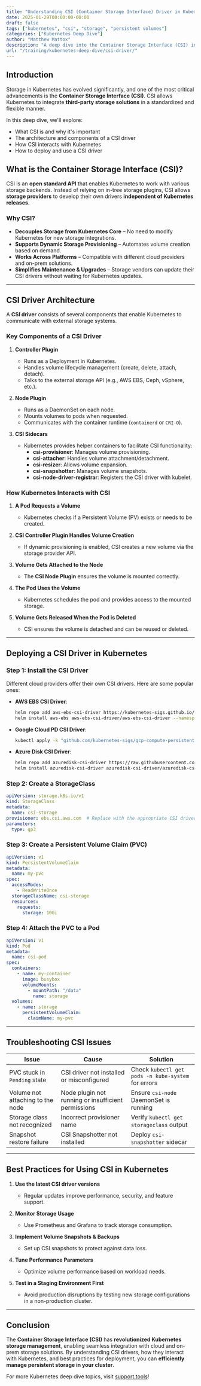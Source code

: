 ```yaml
---
title: "Understanding CSI (Container Storage Interface) Driver in Kubernetes"
date: 2025-01-29T00:00:00-00:00
draft: false
tags: ["kubernetes", "csi", "storage", "persistent volumes"]
categories: ["Kubernetes Deep Dive"]
author: "Matthew Mattox"
description: "A deep dive into the Container Storage Interface (CSI) in Kubernetes, how it works, and why it's essential for modern cloud-native storage management."
url: "/training/kubernetes-deep-dive/csi-driver/"
---
```


## Introduction

Storage in Kubernetes has evolved significantly, and one of the most critical advancements is the **Container Storage Interface (CSI)**. CSI allows Kubernetes to integrate **third-party storage solutions** in a standardized and flexible manner.

In this deep dive, we'll explore:
- What CSI is and why it's important
- The architecture and components of a CSI driver
- How CSI interacts with Kubernetes
- How to deploy and use a CSI driver

## What is the Container Storage Interface (CSI)?

CSI is an **open standard API** that enables Kubernetes to work with various storage backends. Instead of relying on in-tree storage plugins, CSI allows **storage providers** to develop their own drivers **independent of Kubernetes releases**.

### Why CSI?
- **Decouples Storage from Kubernetes Core** – No need to modify Kubernetes for new storage integrations.
- **Supports Dynamic Storage Provisioning** – Automates volume creation based on demand.
- **Works Across Platforms** – Compatible with different cloud providers and on-prem solutions.
- **Simplifies Maintenance & Upgrades** – Storage vendors can update their CSI drivers without waiting for Kubernetes updates.

---

## CSI Driver Architecture

A **CSI driver** consists of several components that enable Kubernetes to communicate with external storage systems.

### **Key Components of a CSI Driver**
1. **Controller Plugin**  
   - Runs as a Deployment in Kubernetes.  
   - Handles volume lifecycle management (create, delete, attach, detach).  
   - Talks to the external storage API (e.g., AWS EBS, Ceph, vSphere, etc.).

2. **Node Plugin**  
   - Runs as a DaemonSet on each node.  
   - Mounts volumes to pods when requested.  
   - Communicates with the container runtime (`containerd` or `CRI-O`).

3. **CSI Sidecars**  
   - Kubernetes provides helper containers to facilitate CSI functionality:  
     - **csi-provisioner**: Manages volume provisioning.  
     - **csi-attacher**: Handles volume attachment/detachment.  
     - **csi-resizer**: Allows volume expansion.  
     - **csi-snapshotter**: Manages volume snapshots.  
     - **csi-node-driver-registrar**: Registers the CSI driver with kubelet.

### **How Kubernetes Interacts with CSI**
1. **A Pod Requests a Volume**  
   - Kubernetes checks if a Persistent Volume (PV) exists or needs to be created.

2. **CSI Controller Plugin Handles Volume Creation**  
   - If dynamic provisioning is enabled, CSI creates a new volume via the storage provider API.

3. **Volume Gets Attached to the Node**  
   - The **CSI Node Plugin** ensures the volume is mounted correctly.

4. **The Pod Uses the Volume**  
   - Kubernetes schedules the pod and provides access to the mounted storage.

5. **Volume Gets Released When the Pod is Deleted**  
   - CSI ensures the volume is detached and can be reused or deleted.

---

## Deploying a CSI Driver in Kubernetes

### Step 1: Install the CSI Driver  
Different cloud providers offer their own CSI drivers. Here are some popular ones:
- **AWS EBS CSI Driver**:  
  ```bash
  helm repo add aws-ebs-csi-driver https://kubernetes-sigs.github.io/aws-ebs-csi-driver
  helm install aws-ebs aws-ebs-csi-driver/aws-ebs-csi-driver --namespace kube-system
  ```

- **Google Cloud PD CSI Driver**:  
  ```bash
  kubectl apply -k "github.com/kubernetes-sigs/gcp-compute-persistent-disk-csi-driver/deploy/kubernetes/overlays/stable"
  ```

- **Azure Disk CSI Driver**:  
  ```bash
  helm repo add azuredisk-csi-driver https://raw.githubusercontent.com/kubernetes-sigs/azuredisk-csi-driver/master/charts
  helm install azuredisk-csi-driver azuredisk-csi-driver/azuredisk-csi-driver --namespace kube-system
  ```

### Step 2: Create a StorageClass  
```yaml
apiVersion: storage.k8s.io/v1
kind: StorageClass
metadata:
  name: csi-storage
provisioner: ebs.csi.aws.com  # Replace with the appropriate CSI driver name
parameters:
  type: gp3
```

### Step 3: Create a Persistent Volume Claim (PVC)  
```yaml
apiVersion: v1
kind: PersistentVolumeClaim
metadata:
  name: my-pvc
spec:
  accessModes:
    - ReadWriteOnce
  storageClassName: csi-storage
  resources:
    requests:
      storage: 10Gi
```

### Step 4: Attach the PVC to a Pod  
```yaml
apiVersion: v1
kind: Pod
metadata:
  name: csi-pod
spec:
  containers:
    - name: my-container
      image: busybox
      volumeMounts:
        - mountPath: "/data"
          name: storage
  volumes:
    - name: storage
      persistentVolumeClaim:
        claimName: my-pvc
```

---

## Troubleshooting CSI Issues

| Issue | Cause | Solution |
|-------|------|----------|
| PVC stuck in `Pending` state | CSI driver not installed or misconfigured | Check `kubectl get pods -n kube-system` for errors |
| Volume not attaching to the node | Node plugin not running or insufficient permissions | Ensure `csi-node` DaemonSet is running |
| Storage class not recognized | Incorrect provisioner name | Verify `kubectl get storageclass` output |
| Snapshot restore failure | CSI Snapshotter not installed | Deploy `csi-snapshotter` sidecar |

---

## Best Practices for Using CSI in Kubernetes

1. **Use the latest CSI driver versions**  
   - Regular updates improve performance, security, and feature support.

2. **Monitor Storage Usage**  
   - Use Prometheus and Grafana to track storage consumption.

3. **Implement Volume Snapshots & Backups**  
   - Set up CSI snapshots to protect against data loss.

4. **Tune Performance Parameters**  
   - Optimize volume performance based on workload needs.

5. **Test in a Staging Environment First**  
   - Avoid production disruptions by testing new storage configurations in a non-production cluster.

---

## Conclusion

The **Container Storage Interface (CSI)** has **revolutionized Kubernetes storage management**, enabling seamless integration with cloud and on-prem storage solutions. By understanding CSI drivers, how they interact with Kubernetes, and best practices for deployment, you can **efficiently manage persistent storage in your cluster**.

For more Kubernetes deep dive topics, visit [support.tools](https://support.tools)!
